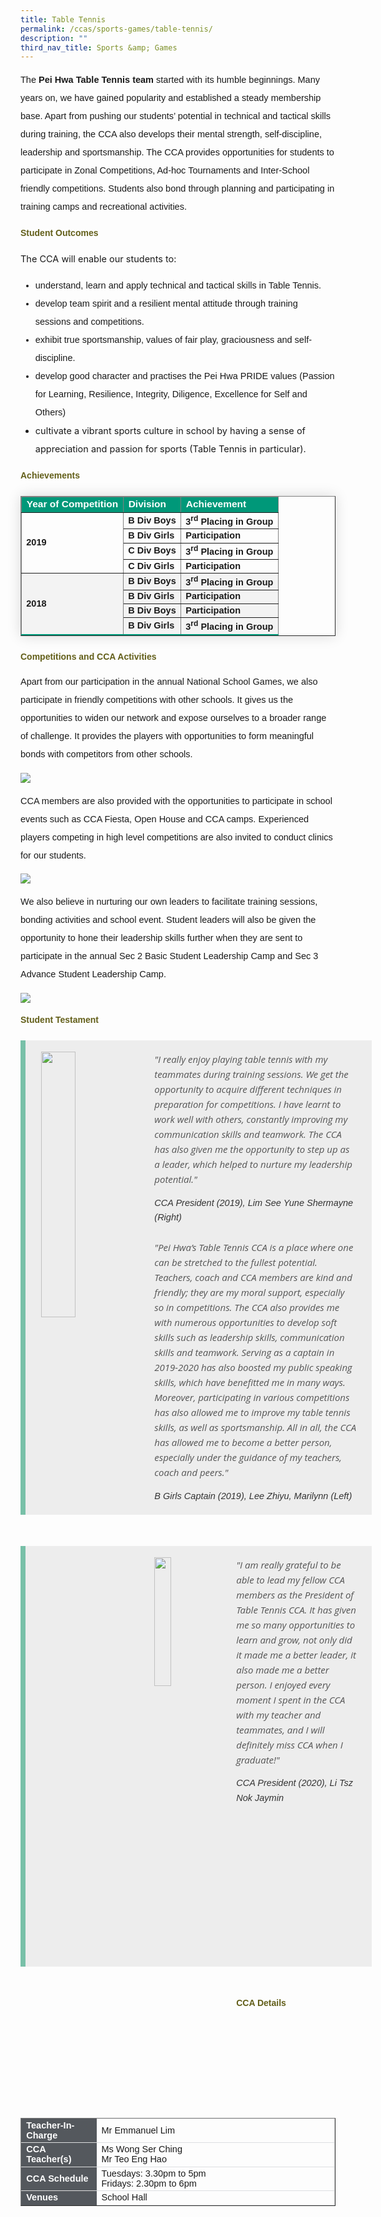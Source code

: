 ```yaml
---
title: Table Tennis
permalink: /ccas/sports-games/table-tennis/
description: ""
third_nav_title: Sports &amp; Games
---
```

<p style="font-size:14.5px; line-height:2;font-family:sans-serif;">The <strong style="font-family:sans-serif;">Pei Hwa Table Tennis team</strong> started with its humble beginnings. Many years on, we have gained popularity and established a steady membership base. Apart from pushing our students’ potential in technical and tactical skills during training, the CCA also develops their mental strength, self-discipline, leadership and sportsmanship. The CCA provides opportunities for students to participate in Zonal Competitions, Ad-hoc Tournaments and Inter-School friendly competitions. Students also bond through planning and participating in training camps and recreational activities.</p>

<h4 style="color:#635f1a;font-family:sans-serif;">Student Outcomes</h4>
<p style="font-size:14.5px; line-height:2;margin-top:15px; sans-serif;">The CCA will enable our students to:</p>
<ul style="margin-top:5px;">
		<li style="font-size:14.5px; line-height:2;font-family:sans-serif;"> understand, learn and apply technical and tactical skills in Table Tennis.</li>
		<li style="font-size:14.5px; line-height:2;font-family:sans-serif;"> develop team spirit and a resilient mental attitude through training sessions and competitions.</li>
		<li style="font-size:14.5px; line-height:2;font-family:sans-serif;"> exhibit true sportsmanship, values of fair play, graciousness and self-discipline.</li>
		<li style="font-size:14.5px; line-height:2;font-family:sans-serif;"> develop good character and practises the Pei Hwa PRIDE values (Passion for Learning, Resilience, Integrity, Diligence, Excellence for Self and Others)</li>
		<li style="font-size:14.5px; line-height:2;sans-serif;"> cultivate a vibrant sports culture in school by having a sense of appreciation and passion for sports (Table Tennis in particular).</li>
</ul>
	
<h4 style="color:#635f1a;font-family:sans-serif;">Achievements</h4>

<table border="1" style="border-collapse: collapse;margin: 25px 0;font-size:14.5px;font-family: sans-serif;box-shadow: 0 0 20px rgba(0, 0, 0, 0.15);">
<thead style="background-color: #009879; font-weight: bold; font-size: 15.5px;">
<tr>
				<td style="text-align:left;color:white;font-family:sans-serif;">Year of Competition</td>
				<td style="text-align:left;color:white;font-family:sans-serif;">Division</td>
				<td style="text-align:left;color:white;font-family:sans-serif;">Achievement</td>
			</tr>
</thead>
	
<tbody>
<tr style="font-size:14.5px;">
	<td rowspan="4" style="align:center;"><strong style="font-family:sans-serif;">2019</strong></td>
	<td><strong style="font-family:sans-serif;">B Div Boys</strong></td>
	<td><strong style="font-family:sans-serif;">3<sup style="font-family:sans-serif;">rd</sup> Placing in Group</strong></td>
</tr>
															
<tr style="font-size:14.5px;">
<td><strong style="font-family:sans-serif;">B Div Girls</strong></td>
	<td><strong style="font-family:sans-serif;">Participation</strong></td>
</tr>
	
<tr style="font-size:14.5px;">
	<td><strong style="font-family:sans-serif;">C Div Boys</strong></td>
	<td><strong style="font-family:sans-serif;">3<sup style="font-family:sans-serif;">rd</sup> Placing in Group</strong></td>
</tr>
	
<tr style="font-size:14.5px;">
<td><strong style="font-family:sans-serif;">C Div Girls</strong></td>
	<td><strong style="font-family:sans-serif;">Participation</strong></td>
</tr>
	
<tr style="background-color:#f3f3f3; font-size:14.5px;">
	<td rowspan="4"><strong style="font-family:sans-serif;">2018</strong></td>
	<td><strong style="font-family:sans-serif;">B Div Boys</strong></td>
	<td><strong style="font-family:sans-serif;">3<sup style="font-family:sans-serif;">rd</sup> Placing in Group</strong></td>
</tr>
															
<tr style="background-color:#f3f3f3;font-size:14.5px;">
<td><strong style="font-family:sans-serif;">B Div Girls</strong></td>
	<td><strong style="font-family:sans-serif;">Participation</strong></td>
</tr>
	
<tr style="background-color:#f3f3f3;font-size:14.5px;">
	<td><strong style="font-family:sans-serif;">B Div Boys</strong></td>
	<td><strong style="font-family:sans-serif;">Participation</strong></td>
</tr>
	<tr style="background-color:#f3f3f3;font-size:14.5px;border-bottom: 2px solid #009879;">
<td><strong style="font-family:sans-serif;">B Div Girls</strong></td>
	<td><strong style="font-family:sans-serif;">3<sup>rd</sup> Placing in Group</strong></td>
</tr>
										
</tbody>
</table>	
	
<h4 style="color:#635f1a;font-family:sans-serif;">Competitions and CCA Activities</h4>
<p style="font-size:14.5px; line-height:2;margin-top:15px; font-family:sans-serif;">Apart from our participation in the annual National School Games, we also participate in friendly competitions with other schools. It gives us the opportunities to widen our network and expose ourselves to a broader range of challenge. It provides the players with opportunities to form meaningful bonds with competitors from other schools.</p>

<img src="/images/tt1.jpg" style="align:center;">

<p style="margin-top:15px;font-size:14.5px; line-height:2;font-family:sans-serif;">CCA members are also provided with the opportunities to participate in school events such as CCA Fiesta, Open House and CCA camps. Experienced players competing in high level competitions are also invited to conduct clinics for our students.</p>

<img src="/images/tt2.jpg" style="align:center;">

<p style="margin-top:15px;font-size:14.5px; line-height:2;font-family:sans-serif;">We also believe in nurturing our own leaders to facilitate training sessions, bonding activities and school event. Student leaders will also be given the opportunity to hone their leadership skills further when they are sent to participate in the annual Sec 2 Basic Student Leadership Camp and Sec 3 Advance Student Leadership Camp.</p>

<img src="/images/tt3.jpg">

<h4 style="color:#635f1a;font-weight:bold;margin-bottom:-25px;font-family:sans-serif;">Student Testament</h4>
<blockquote style="font-size: 15px;
  width:100%;
  margin:50px auto;
  font-family:Open Sans;
  font-style:italic;
  color: #555555;
  padding:1.2em 25px 1.2em 25px;
  border-left:8px solid #78C0A8 ;
  line-height:1.6;
  position: relative;
  background:#EDEDED;">
<img align="left" alt="" src="/images/tt4.jpg" style="width: 33%;margin-right:15px;">
	"I really enjoy playing table tennis with my teammates during training sessions. We get the opportunity to acquire different techniques in preparation for competitions. I have learnt to work well with others, constantly improving my communication skills and teamwork. The CCA has also given me the opportunity to step up as a leader, which helped to nurture my leadership potential."
  <span style="display:block; color:#333333; margin-top:1em;font-size:14.5px;"><em style="font-family:sans-serif;">CCA President (2019), Lim See Yune Shermayne (Right)</em></span>
	<br>
	"Pei Hwa’s Table Tennis CCA is a place where one can be stretched to the fullest potential. Teachers, coach and CCA members are kind and friendly; they are my moral support, especially so in competitions. The CCA also provides me with numerous opportunities to develop soft skills such as leadership skills, communication skills and teamwork. Serving as a captain in 2019-2020 has also boosted my public speaking skills, which have benefitted me in many ways. Moreover, participating in various competitions has also allowed me to improve my table tennis skills, as well as sportsmanship. All in all, the CCA has allowed me to become a better person, especially under the guidance of my teachers, coach and peers."
	 <span style="display:block; color:#333333; margin-top:1em;font-size:14.5px;"><em style="font-family:sans-serif;">B Girls Captain (2019), Lee Zhiyu, Marilynn (Left)</em></span>
	</blockquote>
<blockquote style="font-size: 15px;
  width:100%;
  margin:50px auto;
  font-family:Open Sans;
  font-style:italic;
  color: #555555;
  padding:1.2em 25px 1.2em 25px;
  border-left:8px solid #78C0A8 ;
  line-height:1.6;
  position: relative;
  background:#EDEDED;">
<img align="left" alt="" src="/images/tt5.jpg" style="width: 23%;margin-right:15px;">
	"I am really grateful to be able to lead my fellow CCA members as the President of Table Tennis CCA. It has given me so many opportunities to learn and grow, not only did it made me a better leader, it also made me a better person. I enjoyed every moment I spent in the CCA with my teacher and teammates, and I will definitely miss CCA when I graduate!"&nbsp;&nbsp;&nbsp;&nbsp;&nbsp;
  <span style="display:block; color:#333333; margin-top:1em;font-size:14.5px;"><em style="font-family:sans-serif;">CCA President (2020), Li Tsz Nok Jaymin</em></span><br><br><br><br><br><br><br><br><br><br>
	</blockquote>

<h4 style="color:#635f1a;font-family:sans-serif;">CCA Details</h4>
<table border="1" style="width:100%;">
	<tbody>
		<tr>
			<td style="background-color: #54585d; font-weight: bold; font-size: 14.5px; border: 1px solid #54585d; color:white;border-bottom: 1px solid #dddddd;width:24%;font-family:sans-serif;">Teacher-In-Charge</td>
			<td style="border: 1px solid #dddfe1;font-size: 14.5px;font-family:sans-serif;">Mr Emmanuel Lim</td>
		</tr>

<tr>
			<td style="background-color: #54585d; font-weight: bold; font-size: 14.5px; border: 1px solid #54585d;border-bottom: 1px solid #dddddd; color:white;font-family:sans-serif;">CCA Teacher(s)</td>
			<td style="border: 1px solid #dddfe1;font-size: 14.5px;font-family:sans-serif;">Ms Wong Ser Ching<br>Mr Teo Eng Hao</td>
		</tr>

<tr>
			<td style="background-color: #54585d; font-weight: bold; font-size: 14.5px; border: 1px solid #54585d; color:white;border-bottom: 1px solid #dddddd;font-family:sans-serif;">CCA Schedule</td>
			<td style="border: 1px solid #dddfe1;font-size: 14.5px;font-family:sans-serif;">Tuesdays: 3.30pm to 5pm<br>Fridays: 2.30pm to 6pm</td>
		</tr>
		
<tr>
			<td style="background-color: #54585d; font-weight: bold; font-size: 14.5px; border: 1px solid #54585d; color:white;font-family:sans-serif;">Venues</td>
			<td style="border: 1px solid #dddfe1;font-size: 14.5px;font-family:sans-serif;">School Hall</td>
		</tr>
		
</tbody>
	</table>